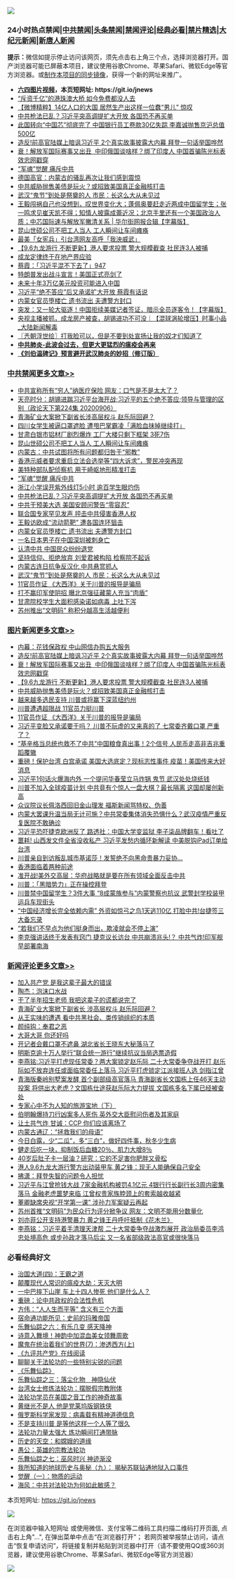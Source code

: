 ![](https://raw.githubusercontent.com/fqnews/bnews/master/64photo/fqnews-qr.jpg)

<div id="tt">
<h3>24小时热点禁闻|<a href="#%E4%B8%AD%E5%85%B1%E7%A6%81%E9%97%BB%E6%9B%B4%E5%A4%9A%E6%96%87%E7%AB%A0">中共禁闻</a>|<a href="#%E5%9B%BE%E7%89%87%E6%96%B0%E9%97%BB%E6%9B%B4%E5%A4%9A%E6%96%87%E7%AB%A0">头条禁闻</a>|<a href="#%E6%96%B0%E9%97%BB%E8%AF%84%E8%AE%BA%E6%9B%B4%E5%A4%9A%E6%96%87%E7%AB%A0">禁闻评论|<a href="#%E5%BF%85%E7%9C%8B%E7%BB%8F%E5%85%B8%E5%A5%BD%E6%96%87">经典必看|<a href="/video.md#%E7%A6%81%E7%89%87%E7%B2%BE%E9%80%89">禁片精选</a>|<a href="https://github.com/fqnews/djy/blob/master/gb/nf1351518.md#1">大纪元新闻</a>|<a href="https://github.com/fqnews/ntdtv/blob/master/gb/prog204.md#1">新唐人新闻</a></h3>
<div><b>提示：</b>微信如提示停止访问该网页，须先点击右上角三个点，选择浏览器打开。国产浏览器可能已屏蔽本项目，建议使用谷歌Chrome、苹果Safari、微软Edge等官方浏览器。或<a href="https://github.com/fqnews/bnews/blob/master/%E5%88%B6%E4%BD%9Cgit%E7%A6%81%E9%97%BB%E9%95%9C%E5%83%8F.md">制作本项目的同步镜像</a>，获得一个新的网址来推广。</div>
<ul>
<li><b><a href="http://d1.bdrive.tk/64.mp4" target="_blank">六四图片视频</a>，本页短网址: https://git.io/jnews</b></li>
<li><a href="/cnnews/hknews/20200906/1391772.md">“斥资千亿”的港珠澳大桥 如今免费都没人去</a></li>
<li><a href="/comments/20200906/1391804.md">【微博精粹】14亿人口的大国 居然生产出这样一位蠢“男儿” 惊叹</a></li>
<li><a href="/cbnews/20200906/1391837.md">中共枪法已乱？习近平突高调提扩大开放 各国恐不再买单</a></li>
<li><a href="/finance/20200906/1391944.md">此国转向“中国芯”彻底完了 中国银行员工卷款30亿失踪 李嘉诚抛售京沪总值500亿</a></li>
<li><a href="/topimagenews/20200906/1392072.md">造反!前高官陆媒上暗讽习近平 2个真实故事披露大内幕 拜登一句话举国哗然</a></li>
<li><a href="/topimagenews/20200906/1391995.md">衰！解放军国际赛事又出丑  中印俄国谈啥样？绑了印度人 中国首骗陈光标表效忠网戳穿</a></li>
<li><a href="/cbnews/20200906/1391873.md">“军魂”觉醒 痛斥中共</a></li>
<li><a href="/cnnews/20200906/1391949.md">德国高官：内蒙古的骚乱再次让我们感到震惊</a></li>
<li><a href="/topimagenews/20200906/1391878.md">中共威胁抛售美债是玩火？或招致美国真正金融核打击</a></li>
<li><a href="/cbnews/20200906/1391825.md">武汉“鬼节”到处是祭奠的人 市民：长这么大从未见过</a></li>
<li><a href="/bannedvideo/20200906/1391999.md">王毅闯祸自己也没想到，叹世界变化大；蓬佩奥要赶走近两成中国留学生；张一鸣求见崔天凯不得；知情人披露成蕾近况；北京手里还有一个美国政治人质；中芯国际速与解放军撇清关系 | 华尔街网报合辑【字幕版】</a></li>
<li><a href="/cbnews/20200907/1392101.md">昆山世硕公司不把工人当人 工人瞬间让车间瘫痪</a></li>
<li><a href="/cnnews/hknews/20200906/1391790.md">最美「女宪兵」引台湾网友高呼「我泱威武」</a></li>
<li><a href="/topimagenews/20200906/1391905.md">【9.6九龙游行 不断更新】港人要求投票 警大规模截查 社民连3人被捕</a></li>
<li><a href="/ssgc/20200906/1391954.md">成龙定律终于在地产界应验</a></li>
<li><a href="/bannedvideo/20200907/1392085.md">蔡霞：「习近平混不下去了」947</a></li>
<li><a href="/taiwannews/20200907/1392138.md">特朗普发出战斗宣言！美国正式亮剑了</a></li>
<li><a href="/ssgc/20200907/1392110.md">未来十年3万亿美元投资可能进入中国</a></li>
<li><a href="/baitai/20200906/1391815.md">习近平“绝不答应”后又承诺扩大开放 蔡霞有话说</a></li>
<li><a href="/cbnews/20200906/1391833.md">内蒙女官员堕楼亡 遗书流出 夫遭警方封口</a></li>
<li><a href="/bannedvideo/20200907/1392083.md">突发：又一轮大驱逐！中国拒续美媒记者签证，暗示全员逐客令！【字幕版】</a></li>
<li><a href="/bannedvideo/20200907/1392120.md">央视主播被抓，成龙房产被查，胡锡进功不可没｜【混球涡轮增压】时事小品_大陆新闻解毒</a></li>
<li><a href="/ssgc/20200907/1392118.md">〖兲朝浮世绘〗打我脸可以，但是不要到处宣扬让我的奴才们知道了</a></li>
<li><b><a href="/comments/20200211/1275071.md" target="_blank">中共肺炎-此波会过去，但更大更猛烈的瘟疫会再来</a></b></li>
<li><b><a href="/comments/20200207/1272816.md" target="_blank">《刘伯温碑记》预言避开武汉肺炎的妙招（修订版）</a></b></li>
</ul>
</div>

<div class="catlist">
<h3><a href="/cbnews/" target="_blank">中共禁闻</a><span><a href="/cbnews/" target="_blank" rel="nofollow">更多文章>></a></span></h3>
<ul>
<li><a href="/cbnews/20200907/1392201.md" target="_blank">中共宣称所有“穷人”纳医疗保险 网友：口气是不是太大了？</a></li>
<li><a href="/cbnews/20200907/1392200.md" target="_blank">天亮时分：胡锡进踹习近平台海开战;习近平的五个绝不答应;领导与管理的区别（政论天下第224集 20200906）</a></li>
<li><a href="/cbnews/20200907/1392181.md" target="_blank">青海矿业大案掀下副省长涉高层权斗 赵乐际回避？</a></li>
<li><a href="/cbnews/20200907/1392151.md" target="_blank">四川女学生被逼口罩遮脸 遭甩巴掌霸凌「满脸血抹掉继续打」</a></li>
<li><a href="/cbnews/20200907/1392102.md" target="_blank">甘肃白银市铝材厂剧烈爆炸 工厂大楼只剩下框架 3死7伤</a></li>
<li><a href="/cbnews/20200907/1392101.md" target="_blank">昆山世硕公司不把工人当人 工人瞬间让车间瘫痪</a></li>
<li><a href="/cbnews/20200906/1392065.md" target="_blank">内蒙古：中共试图将所有问题都归咎于“邪教”</a></li>
<li><a href="/cbnews/20200906/1392040.md" target="_blank">香港示威者要求重启立法会选举等“四大诉求”，警民冲突再现</a></li>
<li><a href="/cbnews/20200906/1391952.md" target="_blank">美特种部队配侦察机 用于崎岖地形精准打击</a></li>
<li><a href="/cbnews/20200906/1391873.md" target="_blank">“军魂”觉醒 痛斥中共</a></li>
<li><a href="/cbnews/20200906/1391875.md" target="_blank">浙江小学误开紫外线灯5小时 逾百学生眼灼伤</a></li>
<li><a href="/cbnews/20200906/1391837.md" target="_blank">中共枪法已乱？习近平突高调提扩大开放 各国恐不再买单</a></li>
<li><a href="/cbnews/20200906/1391836.md" target="_blank">中共干预美大选 美国安顾问警告“零容忍”</a></li>
<li><a href="/cbnews/20200906/1391835.md" target="_blank">联合国专家罕见发声 抨击中共侵害香港人权</a></li>
<li><a href="/cbnews/20200906/1391834.md" target="_blank">王毅访欧成“流动箭靶” 遭各国连环狙击</a></li>
<li><a href="/cbnews/20200906/1391833.md" target="_blank">内蒙女官员堕楼亡 遗书流出 夫遭警方封口</a></li>
<li><a href="/cbnews/20200906/1391832.md" target="_blank">一名日本男子在中国深圳被刺身亡</a></li>
<li><a href="/cbnews/20200906/1391828.md" target="_blank">认清中共 中国民众纷纷退党</a></li>
<li><a href="/cbnews/20200906/1391827.md" target="_blank">坚持信仰、拒绝放弃 刘爱君被构陷 检察院不起诉</a></li>
<li><a href="/cbnews/20200906/1391826.md" target="_blank">内蒙古连日抗争反汉化 中共悬赏抓人</a></li>
<li><a href="/cbnews/20200906/1391825.md" target="_blank">武汉“鬼节”到处是祭奠的人 市民：长这么大从未见过</a></li>
<li><a href="/topimagenews/20200906/1391807.md" target="_blank">11官员作证 《大西洋》关于川普的报导是骗局</a></li>
<li><a href="/cbnews/20200906/1391769.md" target="_blank">打不赢印军使阴招 曝北京强征藏蒙人充当“肉盾”</a></li>
<li><a href="/cbnews/20200906/1391768.md" target="_blank">甘肃院校学生大面积感染诺如病毒 上吐下泻</a></li>
<li><a href="/cbnews/20200906/1391767.md" target="_blank">苏州推出“文明码” 称积分越高生活越便利</a></li>

</ul>
</div>
<div class="catlist">
<h3><a href="/topimagenews/" target="_blank">图片新闻</a><span><a href="/topimagenews/" target="_blank" rel="nofollow">更多文章>></a></span></h3>
<ul>
<li><a href="/topimagenews/20200907/1392139.md" target="_blank">内幕：花钱保政权 中山网信办购五大服务</a></li>
<li><a href="/topimagenews/20200906/1392072.md" target="_blank">造反!前高官陆媒上暗讽习近平 2个真实故事披露大内幕 拜登一句话举国哗然</a></li>
<li><a href="/topimagenews/20200906/1391995.md" target="_blank">衰！解放军国际赛事又出丑  中印俄国谈啥样？绑了印度人 中国首骗陈光标表效忠网戳穿</a></li>
<li><a href="/topimagenews/20200906/1391905.md" target="_blank">【9.6九龙游行 不断更新】港人要求投票 警大规模截查 社民连3人被捕</a></li>
<li><a href="/topimagenews/20200906/1391878.md" target="_blank">中共威胁抛售美债是玩火？或招致美国真正金融核打击</a></li>
<li><a href="/topimagenews/20200906/1391824.md" target="_blank">越来越多选民支持 川普或将赢下深蓝纽约州</a></li>
<li><a href="/topimagenews/20200906/1391823.md" target="_blank">川普遭遇超限战 11官员力挺川普</a></li>
<li><a href="/topimagenews/20200906/1391807.md" target="_blank">11官员作证 《大西洋》关于川普的报导是骗局</a></li>
<li><a href="/topimagenews/20200905/1391560.md" target="_blank">习近平变脸又承诺要干吗？ 川普不玩虚的又来真的了 七常委齐戴口罩 严重了？</a></li>
<li><a href="/topimagenews/20200905/1391493.md" target="_blank">“基辛格当总统也救不了中共”中国粮食真出事！2个信号 人民币走高非吉兆重蹈覆辙</a></li>
<li><a href="/topimagenews/20200904/1391051.md" target="_blank">重磅！保护台湾 白宫承诺 美国大选底定？现标志性事件 疫苗！美国传来大好消息</a></li>
<li><a href="/topimagenews/20200904/1391029.md" target="_blank">习近平1句话火爆海内外 一个提问华春莹立马炸锅 鬼节 武汉处处烧纸钱</a></li>
<li><a href="/topimagenews/20200903/1390470.md" target="_blank">川普不加入全球疫苗计划 中共竟有个惊人一盘大棋？最长隔离 这国却屡创新高</a></li>
<li><a href="/topimagenews/20200903/1390075.md" target="_blank">众议院议长佩洛西回旧金山理发 福斯新闻骂特权、伪善</a></li>
<li><a href="/topimagenews/20200902/1389953.md" target="_blank">内蒙大罢课升温当局无计可施？中共常委集体消失恐惧什么？武汉疫情严重反复医院不敢确诊</a></li>
<li><a href="/topimagenews/20200902/1389888.md" target="_blank">习近平恐吓捷克欧洲反了 路透社：中国大学变监狱 李子柒品牌翻车！看吐了</a></li>
<li><a href="/topimagenews/20200902/1389840.md" target="_blank">噩耗! 山西发文件全省没收私产 习近平发愁内循环新解读 中美脱钩iPad订单给台湾</a></li>
<li><a href="/topimagenews/20200902/1389762.md" target="_blank">川普亲自到访叛乱城市基诺莎！发誓绝不向黑命贵暴力妥协…</a></li>
<li><a href="/comments/20200902/1389663.md" target="_blank">香港面临着两种前途</a></li>
<li><a href="/topimagenews/20200902/1389577.md" target="_blank">准开战!美外交高层：华府战略就是要在所有领域全面反击中共</a></li>
<li><a href="/topimagenews/20200902/1389489.md" target="_blank">川普：「黑暗势力」正在操控拜登</a></li>
<li><a href="/topimagenews/20200901/1389357.md" target="_blank">川普禁中国留学生？3件大事 “8成蒙族参与”内蒙警察也抗议 武警封学校装甲运兵车现街头</a></li>
<li><a href="/topimagenews/20200901/1389324.md" target="_blank">&#8220;中国经济增长完全依赖内需&#8221; 外资如惊弓之鸟1天逃110亿 打脸中共!台捷签三大备忘录</a></li>
<li><a href="/topimagenews/20200901/1389112.md" target="_blank">“若我们不早点为他们挺身而出，欺凌就会不停上演”</a></li>
<li><a href="/topimagenews/20200831/1388874.md" target="_blank">李克强讲话终于发表有窍门 捷克议长访台 中共崩溃兆头!？ 中共气炸!印军舰早部署南海</a></li>

</ul>
</div>
<div class="catlist">
<h3><a href="/comments/" target="_blank">新闻评论</a><span><a href="/comments/" target="_blank" rel="nofollow">更多文章>></a></span></h3>
<ul>
<li><a href="/comments/20200907/1392187.md" target="_blank">加入共产党 是我这辈子最大的错误</a></li>
<li><a href="/comments/20200907/1392186.md" target="_blank">陶杰：泡沫口水战</a></li>
<li><a href="/comments/20200907/1392185.md" target="_blank">干了半年招生老师 我把这辈子的谎都说完了</a></li>
<li><a href="/comments/20200907/1392175.md" target="_blank">青海矿业大案掀下副省长 涉高层权斗 赵乐际回避？</a></li>
<li><a href="/comments/20200907/1392174.md" target="_blank">从王实味的遭遇 看中共黑社会、类传销组织的本质</a></li>
<li><a href="/comments/20200907/1392168.md" target="_blank">颜纯钩：奉君之恶</a></li>
<li><a href="/comments/20200907/1392167.md" target="_blank">大哥大哥 你还好吗</a></li>
<li><a href="/comments/20200907/1392162.md" target="_blank">开记者会戴口罩不遮鼻 湖北省长王晓东大秘落马了</a></li>
<li><a href="/comments/20200907/1392161.md" target="_blank">明斯克逾十万人举行“联合统一游行”继续抗议当局选票造假</a></li>
<li><a href="/comments/20200907/1392146.md" target="_blank">李燕铭:习近平打虎现任常委？两大案锁定赵乐际 二十大常委争夺战开打 赵乐际如不放弃连任或面临常委任上落马 习近平打虎锁定江派接班人选 剑指江曾</a></li>
<li><a href="/comments/20200907/1392136.md" target="_blank">青海版秦岭别墅案发酵 首个副部级高官落马 青海副省长文国栋上任46天主动投案 将供出大老虎？文国栋仕途获赵乐际大力提拔 文国栋多名下属已经被查处</a></li>
<li><a href="/comments/20200907/1392122.md" target="_blank">专家心中不为人知的旅游宝地（下）</a></li>
<li><a href="/comments/20200907/1392091.md" target="_blank">伯明翰爆持刀行凶案多人死伤 英外交大臣慰问伤者及其家庭</a></li>
<li><a href="/comments/20200906/1392059.md" target="_blank">让土共气炸 甘诚：CCP 你们应该离场了</a></li>
<li><a href="/comments/20200906/1392045.md" target="_blank">内蒙古通辽：“拯救我们的母语”</a></li>
<li><a href="/comments/20200906/1392007.md" target="_blank">今日白露，少“二瓜”，多“三白”，做好四件事，秋冬少生病</a></li>
<li><a href="/comments/20200906/1392006.md" target="_blank">健走后吃一块，抑制饭后血糖20％、肌力大增8％</a></li>
<li><a href="/comments/20200906/1392005.md" target="_blank">40岁后肚子卡一层油？研究：它的不足害你肥胖又骨松</a></li>
<li><a href="/comments/20200906/1391961.md" target="_blank">港人9.6九龙大游行警方出动装甲车 黄之锋：现无人能确保自己安全</a></li>
<li><a href="/comments/20200906/1391946.md" target="_blank">拂潇：拜登失智的问题令人担忧</a></li>
<li><a href="/comments/20200906/1391941.md" target="_blank">习近平与江曾抢钱大战 7家金融机构被罚4.1亿元 4银行行长副行长3周内密集落马 金融老虎噩梦来临 江曾权贵家族脖颈上的套索越收越紧</a></li>
<li><a href="/comments/20200906/1391927.md" target="_blank">董卿缺席央视“开学第一课” 涉孙力军案疑云再起</a></li>
<li><a href="/comments/20200906/1391926.md" target="_blank">苏州首推“文明码”为民众行为评分掀争议 网友：文明不能用分数量化</a></li>
<li><a href="/comments/20200906/1391908.md" target="_blank">刘亦菲公开支持港警暴力 黄之锋王丹呼吁抵制《花木兰》</a></li>
<li><a href="/comments/20200906/1391904.md" target="_blank">李燕铭：习近平着手清理天津帮 二十大常委争夺战激烈展开 政治局委员李鸿忠处境高危 或步孙政才落马后尘 又一名省部级政法高官或很快落马</a></li>

</ul>
</div>

<div class="catlist">
<h3>必看经典好文</h3>
<ul>
<li><a href="/cbnews/20180310/912637.md" target="_blank">治国大道(四)：王霸之道</a></li>
<li><a href="/comments/20200619/783185.md" target="_blank">颠覆现代人常识的瘟疫大劫：天灭大明</a></li>
<li><a href="/cbnews/20200611/1343057.md" target="_blank">一中巴摔下山崖 车上十四人惨死 他们是什么人？</a></li>
<li><a href="/comments/20200705/783271.md" target="_blank">重磅：论中共政权的合法性危机</a></li>
<li><a href="/comments/20200720/1363377.md" target="_blank">方伟：“人人生而平等” 含义有三个方面</a></li>
<li><a href="/cbnews/20180711/970353.md" target="_blank">宿命通功能所见：史前的玛雅帝国</a></li>
<li><a href="/tculture/20190101/792146.md" target="_blank">乐舞仙踪之六：有乐几变 感天降神</a></li>
<li><a href="/topimagenews/20170208/656009.md" target="_blank">诗意入舞境！神韵中加混血美女领舞周歌</a></li>
<li><a href="/topimagenews/20180527/948369.md" target="_blank">魔鬼在统治着我们的世界(7)：渗透西方(上)</a></li>
<li><a href="/bookonline/20131116/201057.md" target="_blank">《九评共产党》在线阅读</a></li>
<li><a href="/comments/20190417/1114875.md" target="_blank">聊聊关于法轮功的一些特别尖锐的问题</a></li>
<li><a href="/comments/20200527/783191.md" target="_blank">《乐舞仙踪》</a></li>
<li><a href="/tculture/20190101/1056889.md" target="_blank">乐舞仙踪之三：落尘化物　神隐仙伏</a></li>
<li><a href="/cbnews/20200610/1342772.md" target="_blank">台湾女士修炼法轮功：摆脱假宗教附体</a></li>
<li><a href="/comments/20200511/1326751.md" target="_blank">法轮功学员在美国之音工作的神奇故事</a></li>
<li><a href="/lifebaike/20190522/1131765.md" target="_blank">黄继光不是人 他是党莱坞版钢铁侠</a></li>
<li><a href="/cbnews/20200823/1384378.md" target="_blank">俄罗斯科学家发现：病毒载有精神道德信息</a></li>
<li><a href="/comments/20200716/1361654.md" target="_blank">不是支持川普 是等他这样一个人等了很久</a></li>
<li><a href="/cbnews/20200816/1381005.md" target="_blank">法轮功力量太强大 炼功瞬间打通带脉</a></li>
<li><a href="/cbnews/20190219/1083302.md" target="_blank">历史的天空：和嫦娥的道缘</a></li>
<li><a href="/comments/20200313/1292991.md" target="_blank">愚公：英雄的宗教法轮功</a></li>
<li><a href="/tculture/20190101/792550.md" target="_blank">乐舞仙踪之七：巫风时兴 神迹渐没</a></li>
<li><a href="/topimagenews/20180325/919134.md" target="_blank">我所知道的地球历史与奥秘（九）： 揭秘苏联钻通地狱入口事件</a></li>
<li><a href="/comments/20200810/1377609.md" target="_blank">觉醒（一）：物质的运动</a></li>
<li><a href="/comments/20191218/1228234.md" target="_blank">海风：中共对法轮功为何如此敏感？</a></li>

</ul>
</div>

本页短网址: https://git.io/jnews

![](https://raw.githubusercontent.com/fqnews/bnews/master/64photo/fqnews-qr.jpg)

在浏览器中输入短网址 或使用微信、支付宝等二维码工具扫描二维码打开页面, 点击右上角"...", 在弹出菜单中点击“在浏览器打开”； 若网页被举报禁止访问，请点击“恢复申请访问”，将链接复制并粘贴到浏览器中打开（请不要使用QQ或360浏览器，建议使用谷歌Chrome、苹果Safari、微软Edge等官方浏览器）

![](https://raw.githubusercontent.com/fqnews/bnews/master/64photo/wx.jpg)